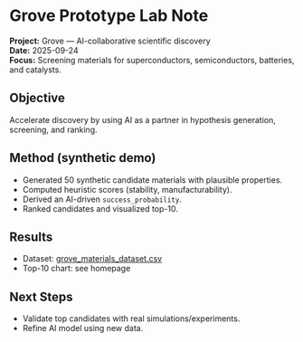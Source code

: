 # Grove Prototype Lab Note

**Project:** Grove — AI-collaborative scientific discovery  
**Date:** 2025-09-24  
**Focus:** Screening materials for superconductors, semiconductors, batteries, and catalysts.

## Objective
Accelerate discovery by using AI as a partner in hypothesis generation, screening, and ranking.

## Method (synthetic demo)
- Generated 50 synthetic candidate materials with plausible properties.  
- Computed heuristic scores (stability, manufacturability).  
- Derived an AI-driven `success_probability`.  
- Ranked candidates and visualized top-10.

## Results
- Dataset: [grove_materials_dataset.csv](grove_materials_dataset.csv)  
- Top-10 chart: see homepage

## Next Steps
- Validate top candidates with real simulations/experiments.  
- Refine AI model using new data.  
